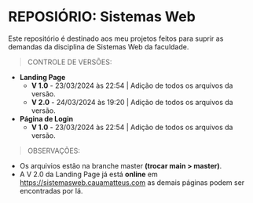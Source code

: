 # REPOSIÓRIO: Sistemas Web
Este repositório é destinado aos meu projetos feitos para suprir as demandas da disciplina de Sistemas Web da faculdade.

> CONTROLE DE VERSÕES:
  - **Landing Page**
      - **V 1.0** - 23/03/2024 às 22:54 | Adição de todos os arquivos da versão.
      - **V 2.0** - 24/03/2024 às 19:20 | Adição de todos os arquivos da versão.
  - **Página de Login**
      - **V 1.0** - 23/03/2024 às 22:54 | Adição de todos os arquivos da versão.

> OBSERVAÇÕES:
  - Os arquivios estão na branche master **(trocar main > master)**.
  - A V 2.0 da Landing Page já está **online** em https://sistemasweb.cauamatteus.com as demais páginas podem ser encontradas por lá.

